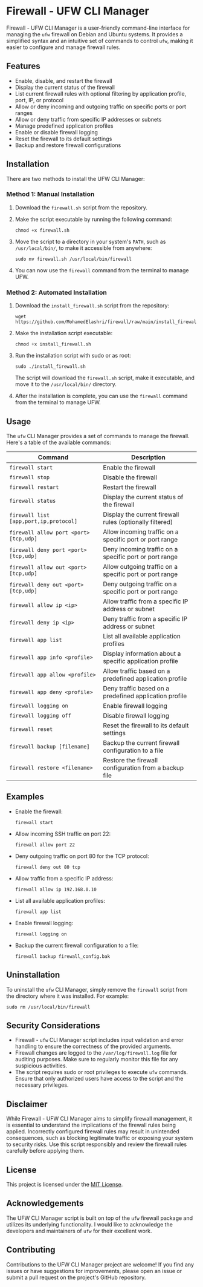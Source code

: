 # Firewall - UFW CLI Manager

Firewall - UFW CLI Manager is a user-friendly command-line interface for managing the `ufw` firewall on Debian and Ubuntu systems. It provides a simplified syntax and an intuitive set of commands to control `ufw`, making it easier to configure and manage firewall rules.

## Features

- Enable, disable, and restart the firewall
- Display the current status of the firewall
- List current firewall rules with optional filtering by application profile, port, IP, or protocol
- Allow or deny incoming and outgoing traffic on specific ports or port ranges
- Allow or deny traffic from specific IP addresses or subnets
- Manage predefined application profiles
- Enable or disable firewall logging
- Reset the firewall to its default settings
- Backup and restore firewall configurations

## Installation

There are two methods to install the UFW CLI Manager:

### Method 1: Manual Installation

1. Download the `firewall.sh` script from the repository.

2. Make the script executable by running the following command:
   ```
   chmod +x firewall.sh
   ```

3. Move the script to a directory in your system's `PATH`, such as `/usr/local/bin/`, to make it accessible from anywhere:
   ```
   sudo mv firewall.sh /usr/local/bin/firewall
   ```

4. You can now use the `firewall` command from the terminal to manage UFW.

### Method 2: Automated Installation

1. Download the `install_firewall.sh` script from the repository:
   ```
   wget https://github.com/MohamedElashri/firewall/raw/main/install_firewall.sh
   ```

2. Make the installation script executable:
   ```
   chmod +x install_firewall.sh
   ```

3. Run the installation script with sudo or as root:
   ```
   sudo ./install_firewall.sh
   ```

   The script will download the `firewall.sh` script, make it executable, and move it to the `/usr/local/bin/` directory.

4. After the installation is complete, you can use the `firewall` command from the terminal to manage UFW.

## Usage

The `ufw` CLI Manager provides a set of commands to manage the firewall. Here's a table of the available commands:

| Command                           | Description                                                   |
|-----------------------------------|---------------------------------------------------------------|
| `firewall start`                  | Enable the firewall                                          |
| `firewall stop`                   | Disable the firewall                                         |
| `firewall restart`                | Restart the firewall                                         |
| `firewall status`                 | Display the current status of the firewall                   |
| `firewall list [app,port,ip,protocol]` | Display the current firewall rules (optionally filtered) |
| `firewall allow port <port> [tcp,udp]` | Allow incoming traffic on a specific port or port range  |
| `firewall deny port <port> [tcp,udp]`  | Deny incoming traffic on a specific port or port range   |
| `firewall allow out <port> [tcp,udp]` | Allow outgoing traffic on a specific port or port range  |
| `firewall deny out <port> [tcp,udp]`  | Deny outgoing traffic on a specific port or port range   |
| `firewall allow ip <ip>`          | Allow traffic from a specific IP address or subnet           |
| `firewall deny ip <ip>`           | Deny traffic from a specific IP address or subnet            |
| `firewall app list`               | List all available application profiles                      |
| `firewall app info <profile>`     | Display information about a specific application profile     |
| `firewall app allow <profile>`    | Allow traffic based on a predefined application profile      |
| `firewall app deny <profile>`     | Deny traffic based on a predefined application profile       |
| `firewall logging on`             | Enable firewall logging                                      |
| `firewall logging off`            | Disable firewall logging                                     |
| `firewall reset`                  | Reset the firewall to its default settings                   |
| `firewall backup [filename]`      | Backup the current firewall configuration to a file          |
| `firewall restore <filename>`     | Restore the firewall configuration from a backup file        |

## Examples

- Enable the firewall:
  ```
  firewall start
  ```

- Allow incoming SSH traffic on port 22:
  ```
  firewall allow port 22
  ```

- Deny outgoing traffic on port 80 for the TCP protocol:
  ```
  firewall deny out 80 tcp
  ```

- Allow traffic from a specific IP address:
  ```
  firewall allow ip 192.168.0.10
  ```

- List all available application profiles:
  ```
  firewall app list
  ```

- Enable firewall logging:
  ```
  firewall logging on
  ```

- Backup the current firewall configuration to a file:
  ```
  firewall backup firewall_config.bak
  ```

## Uninstallation

To uninstall the `ufw` CLI Manager, simply remove the `firewall` script from the directory where it was installed. For example:
```
sudo rm /usr/local/bin/firewall
```

## Security Considerations

- Firewall - `ufw` CLI Manager script includes input validation and error handling to ensure the correctness of the provided arguments.
- Firewall changes are logged to the `/var/log/firewall.log` file for auditing purposes. Make sure to regularly monitor this file for any suspicious activities.
- The script requires sudo or root privileges to execute `ufw` commands. Ensure that only authorized users have access to the script and the necessary privileges.

## Disclaimer

While Firewall - UFW CLI Manager aims to simplify firewall management, it is essential to understand the implications of the firewall rules being applied. Incorrectly configured firewall rules may result in unintended consequences, such as blocking legitimate traffic or exposing your system to security risks. Use this script responsibly and review the firewall rules carefully before applying them.

## License

This project is licensed under the [MIT License](LICENSE).

## Acknowledgements

The UFW CLI Manager script is built on top of the `ufw` firewall package and utilizes its underlying functionality. I would like to acknowledge the developers and maintainers of `ufw` for their excellent work.

## Contributing

Contributions to the UFW CLI Manager project are welcome! If you find any issues or have suggestions for improvements, please open an issue or submit a pull request on the project's GitHub repository.
